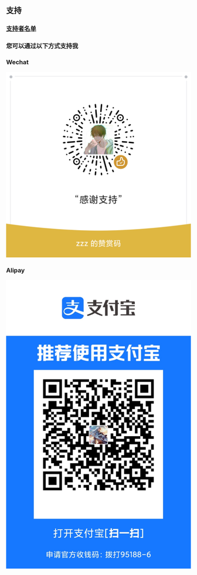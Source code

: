 ## 支持
 ### [支持者名单](https://github.com/wilinz/Sponsor/blob/main/sponsor.list)
 ### 您可以通过以下方式支持我
 ### Wechat
  ![赞赏码](reward_qrcode_wilinz.png)
 ### Alipay
 ![支付宝](alipay.jpg)
